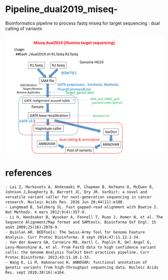 # Pipeline_dual2019_miseq-
Bioinformatics pipeline to process fastq miseq for target sequencing : dual calling of variants



![pipeline](https://github.com/cdesterke/Pipeline_dual2019_miseq-/blob/master/pipeline.png)

# references

    - Lai Z, Markovets A, Ahdesmaki M, Chapman B, Hofmann O, McEwen R, Johnson J,Dougherty B, Barrett JC, Dry JR. VarDict: a novel and versatile variant caller for next-generation sequencing in cancer research. Nucleic Acids Res. 2016 Jun 20;44(11):e108.
    - Langmead B, Salzberg SL. Fast gapped-read alignment with Bowtie 2. Nat Methods. 4 mars 2012;9(4):357‑9. 
    - Li H, Handsaker B, Wysoker A, Fennell T, Ruan J, Homer N, et al. The Sequence Alignment/Map format and SAMtools. Bioinforma Oxf Engl. 15 août 2009;25(16):2078‑9. 
    - Quinlan AR. BEDTools: The Swiss-Army Tool for Genome Feature Analysis. Curr Protoc Bioinforma. 8 sept 2014;47:11.12.1-34. 
    - Van der Auwera GA, Carneiro MO, Hartl C, Poplin R, Del Angel G, Levy-Moonshine A, et al. From FastQ data to high confidence variant calls: the Genome Analysis Toolkit best practices pipeline. Curr Protoc Bioinforma. 2013;43:11.10.1-33. 
    - Wang K, Li M, Hakonarson H. ANNOVAR: functional annotation of genetic variants from high-throughput sequencing data. Nucleic Acids Res. sept 2010;38(16):e164. 

